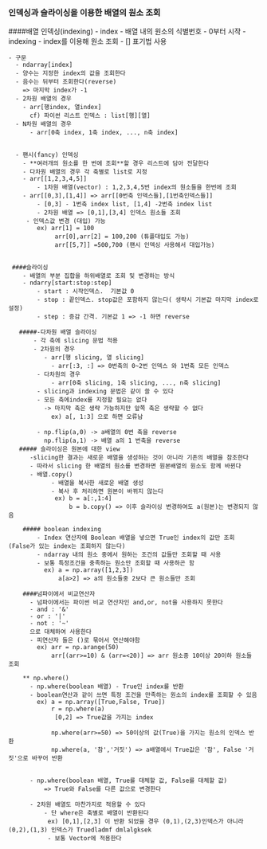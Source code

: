 ### 인덱싱과 슬라이싱을 이용한 배열의 원소 조회

  ####배열 인덱싱(indexing)
    - index
      - 배열 내의 원소의 식별번호
      - 0부터 시작
    - indexing
      - index를 이용해 원소 조회
          - [] 표기법 사용
    
    - 구문
      - ndarray[index]
      - 양수는 지정한 index의 값을 조회한다
      - 음수는 뒤부터 조회한다(reverse)
        => 마지막 index가 -1 
      - 2차원 배열의 경우
        - arr[행index, 열index]
          cf) 파이썬 리스트 인덱스 : list[행][열]
      - N차원 배열의 경우
          - arr[0축 index, 1축 index, ..., n축 index]
          
          
      - 팬시(fancy) 인덱싱
        - **여러개의 원소를 한 번에 조회**할 경우 리스트에 담아 전달한다
        - 다차원 배열의 경우 각 축별로 list로 지정
        - arr[[1,2,3,4,5]]
            - 1차원 배열(vector) : 1,2,3,4,5번 index의 원소들을 한번에 조회
        - arr[[0,3],[1,4]] => arr[[0번축 인덱스들],[1번축인덱스들]]
            - [0,3] - 1번축 index list, [1,4] -2번축 index list
            - 2차원 배열 => [0,1],[3,4] 인덱스 원소들 조회
         - 인덱스값 변경 (대입) 가능
            ex) arr[1] = 100
                 arr[0],arr[2] = 100,200 (튜플대입도 가능)
                 arr[[5,7]] =500,700 (팬시 인덱싱 사용해서 대입가능)
                 
                 
     ####슬라이싱
        - 배열의 부분 집합을 하위배열로 조회 및 변경하는 방식
        - ndarry[start:stop:step]
            - start : 시작인덱스.  기본값 0
            - stop : 끝인덱스. stop값은 포함하지 않는다( 생략시 기본값 마지막 index로 설정)
            - step : 증감 간격. 기본값 1 => -1 하면 reverse
       
       #####-다차원 배열 슬라이싱
           - 각 축에 slicing 문법 적용
           - 2차원의 경우
              - arr[행 slicing, 열 slicing]
                - arr[:3, :] => 0번축의 0~2번 인덱스 와 1번축 모든 인덱스
            - 다차원의 경우
                - arr[0축 slicing, 1축 slicing, ..., n축 slicing]
            - slicing과 indexing 문법은 같이 쓸 수 있다
            - 모든 축에index를 지정할 필요는 없다
              -> 마지막 축은 생략 가능하지만 앞쪽 축은 생략할 수 없다
                ex) a[, 1:3] 으로 하면 오류남
                
            - np.flip(a,0) -> a배열의 0번 축을 reverse
              np.flip(a,1) -> 배열 a의 1 번축을 reverse
       ##### 슬라이싱은 원본에 대한 view
          -slicing한 결과는 새로운 배열을 생성하는 것이 아니라 기존의 배열을 참조한다
          - 따라서 slicing 한 배열의 원소를 변경하면 원본배열의 원소도 함께 바뀐다
          - 배열.copy()
                - 배열을 복사한 새로운 배열 생성
                - 복사 후 처리하면 원본이 바뀌지 않는다
                 ex) b = a[:,1:4]
                     b = b.copy() => 이후 슬라이싱 변경하여도 a(원본)는 변경되지 않음
                     
        ##### boolean indexing
            - Index 연산자에 Boolean 배열을 넣으면 True인 index의 값만 조회 (False가 있는 index는 조회하지 않는다)
            - ndarray 내의 원소 중에서 원하는 조건의 값들만 조회할 때 사용
            - 보통 특정조건을 충족하는 원소만 조회할 때 사용하곤 함
              ex) a = np.array([1,2,3])
                  a[a>2] => a의 원소들중 2보다 큰 원소들만 조회
                  
        ####넘파이에서 비교연산자
          - 넘파이에서는 파이썬 비교 연산자인 and,or, not을 사용하지 못한다
          - and : '&'
          - or : '|'
          - not : '~' 
          으로 대체하여 사용한다
          - 피연산자 들은 ()로 묶어서 연산해야함
            ex) arr = np.arange(50)
                arr[(arr>=10) & (arr=<20)] => arr 원소중 10이상 20이하 원소들 조회
        
        ** np.where()
          - np.where(boolean 배열) - True인 index를 반환
          - boolean연산과 같이 쓰면 특정 조건을 만족하는 원소의 index를 조회할 수 있음
            ex) a = np.array([True,False, True])
                r = np.where(a)
                 [0,2] => True값을 가지는 index
                 
                np.where(arr>=50) => 50이상의 값(True)을 가지는 원소의 인덱스 반환
                np.where(a, '참','거짓') => a배열에서 True값은 '참', False '거짓'으로 바꾸어 반환
                

          - np.where(boolean 배열, True를 대체할 값, False를 대체할 값)
              => True와 False를 다른 값으로 변경한다
              
          - 2차원 배열도 마찬가지로 적용할 수 있다
              - 단 where은 축별로 배열이 반환된다
               ex) [0,1],[2,3] 이 반환 되었을 경우 (0,1),(2,3)인덱스가 아니라 (0,2),(1,3) 인덱스가 Truedladmf dmlalgksek
               - 보통 Vector에 적용한다
               
